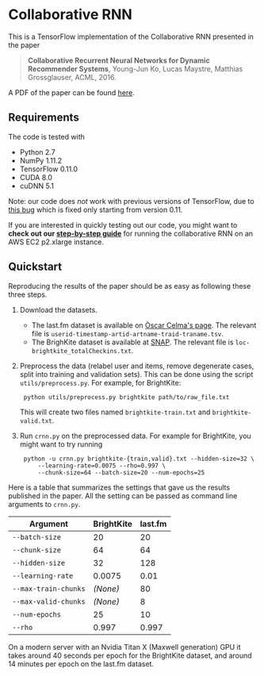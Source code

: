 # Collaborative RNN

This is a TensorFlow implementation of the Collaborative RNN presented in the
paper

> **Collaborative Recurrent Neural Networks for Dynamic Recommender Systems**,
> Young-Jun Ko, Lucas Maystre, Matthias Grossglauser, ACML, 2016.

A PDF of the paper can be found
[here](https://infoscience.epfl.ch/record/222477/files/ko101.pdf).

## Requirements

The code is tested with

- Python 2.7
- NumPy 1.11.2
- TensorFlow 0.11.0
- CUDA 8.0
- cuDNN 5.1

Note: our code does *not* work with previous versions of TensorFlow, due to
[this bug](https://github.com/tensorflow/tensorflow/issues/3797) which is fixed
only starting from version 0.11.

If you are interested in quickly testing out our code, you might want to **check
out our [step-by-step guide][1]** for running the collaborative RNN on an AWS
EC2 p2.xlarge instance.

## Quickstart

Reproducing the results of the paper should be as easy as following these three
steps.

1. Download the datasets.
    - The last.fm dataset is available on [Òscar Celma's page][2]. The relevant
      file is `userid-timestamp-artid-artname-traid-traname.tsv`.
    - The BrighKite dataset is available at [SNAP][3]. The relevant file is
      `loc-brightkite_totalCheckins.txt`.
2. Preprocess the data (relabel user and items, remove degenerate cases, split
   into training and validation sets). This can be done using the script
   `utils/preprocess.py`. For example, for BrightKite:

        python utils/preprocess.py brightkite path/to/raw_file.txt

   This will create two files named `brightkite-train.txt` and
   `brightkite-valid.txt`.
3. Run `crnn.py` on the preprocessed data. For example for BrightKite, you
   might want to try running

        python -u crnn.py brightkite-{train,valid}.txt --hidden-size=32 \
            --learning-rate=0.0075 --rho=0.997 \
            --chunk-size=64 --batch-size=20 --num-epochs=25

Here is a table that summarizes the settings that gave us the results published
in the paper. All the setting can be passed as command line arguments to
`crnn.py`.

| Argument             | BrightKite | last.fm |
| -------------------- | ---------- | ------- |
| `--batch-size`       | 20         | 20      |
| `--chunk-size`       | 64         | 64      |
| `--hidden-size`      | 32         | 128     |
| `--learning-rate`    | 0.0075     | 0.01    |
| `--max-train-chunks` | *(None)*   | 80      |
| `--max-valid-chunks` | *(None)*   | 8       |
| `--num-epochs`       | 25         | 10      |
| `--rho`              | 0.997      | 0.997   |

On a modern server with an Nvidia Titan X (Maxwell generation) GPU it takes
around 40 seconds per epoch for the BrightKite dataset, and around 14 minutes
per epoch on the last.fm dataset.

[1]: docs/running-on-aws.md
[2]: http://www.dtic.upf.edu/~ocelma/MusicRecommendationDataset/lastfm-1K.html
[3]: https://snap.stanford.edu/data/loc-brightkite.html
